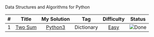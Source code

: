 Data Structures and Algorithms for Python

| # | Title | My Solution | Tag | Difficulty | Status |
| --- | :---: | :---: | --- | :---: | --- |
| 1 | [Two Sum](https://leetcode.com/problems/two-sum/) | [Python3](https://github.com/EuiseokJeongNZ/LeetCode/blob/master/TwoSum.py) | Dictionary | [Easy](https://leetcode.com/problemset/?difficulty=EASY&page=1) | ![Done](https://img.shields.io/badge/Done-brightgreen) |
